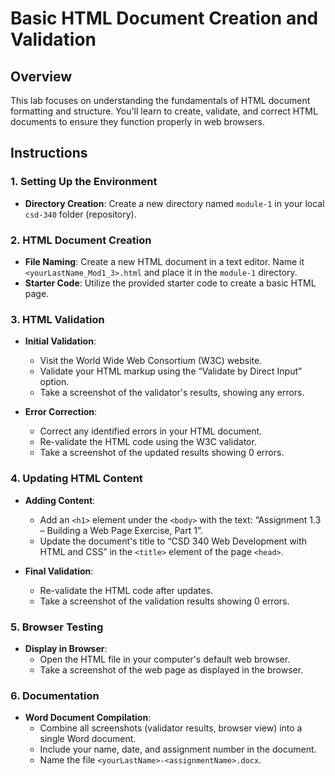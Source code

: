 # Basic HTML Document Creation and Validation

## Overview
This lab focuses on understanding the fundamentals of HTML document formatting and structure. You'll learn to create, validate, and correct HTML documents to ensure they function properly in web browsers.

## Instructions

### 1. Setting Up the Environment
- **Directory Creation**: Create a new directory named `module-1` in your local `csd-340` folder (repository).

### 2. HTML Document Creation
- **File Naming**: Create a new HTML document in a text editor. Name it `<yourLastName_Mod1_3>.html` and place it in the `module-1` directory.
- **Starter Code**: Utilize the provided starter code to create a basic HTML page.

### 3. HTML Validation
- **Initial Validation**:
  - Visit the World Wide Web Consortium (W3C) website.
  - Validate your HTML markup using the “Validate by Direct Input” option.
  - Take a screenshot of the validator's results, showing any errors.

- **Error Correction**:
  - Correct any identified errors in your HTML document.
  - Re-validate the HTML code using the W3C validator.
  - Take a screenshot of the updated results showing 0 errors.

### 4. Updating HTML Content
- **Adding Content**:
  - Add an `<h1>` element under the `<body>` with the text: “Assignment 1.3 – Building a Web Page Exercise, Part 1”.
  - Update the document's title to “CSD 340 Web Development with HTML and CSS” in the `<title>` element of the page `<head>`.

- **Final Validation**:
  - Re-validate the HTML code after updates.
  - Take a screenshot of the validation results showing 0 errors.

### 5. Browser Testing
- **Display in Browser**:
  - Open the HTML file in your computer's default web browser.
  - Take a screenshot of the web page as displayed in the browser.

### 6. Documentation
- **Word Document Compilation**:
  - Combine all screenshots (validator results, browser view) into a single Word document.
  - Include your name, date, and assignment number in the document.
  - Name the file `<yourLastName>-<assignmentName>.docx`.
